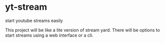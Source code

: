 # yt-stream
start youtube streams easily

This project will be like a lite version of stream yard. There will be options to start streams using a web interface or a cli.
